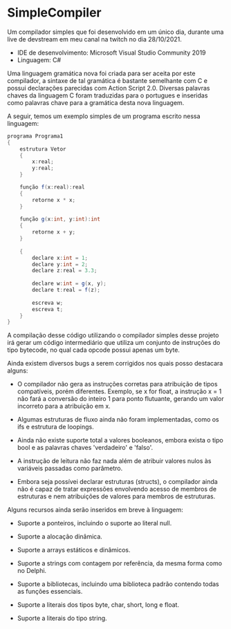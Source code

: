 # SimpleCompiler
Um compilador simples que foi desenvolvido em um único dia, durante uma live de devstream em meu canal na twitch no dia 28/10/2021.

- IDE de desenvolvimento: Microsoft Visual Studio Community 2019
- Linguagem: C#

Uma linguagem gramática nova foi criada para ser aceita por este compilador, a sintaxe de tal gramática é bastante semelhante com C e possui declarações parecidas com Action Script 2.0. Diversas palavras chaves da linguagem C foram traduzidas para o portugues e inseridas como palavras chave para a gramática desta nova linguagem.

A seguir, temos um exemplo simples de um programa escrito nessa linguagem:

```c#
programa Programa1
{
	estrutura Vetor
	{
		x:real;
		y:real;
	}

	função f(x:real):real
	{
		retorne x * x;
	}
	
	função g(x:int, y:int):int
	{
		retorne x + y;
	}
	
	{
		declare x:int = 1;
		declare y:int = 2;
		declare z:real = 3.3;
		
		declare w:int = g(x, y);
		declare t:real = f(z);
		
		escreva w;
		escreva t;
	}
}
```

A compilação desse código utilizando o compilador simples desse projeto irá gerar um código intermediário que utiliza um conjunto de instruções do tipo bytecode, no qual cada opcode possui apenas um byte.

Ainda existem diversos bugs a serem corrigidos nos quais posso destacara alguns:

- O compilador não gera as instruções corretas para atribuição de tipos compatíveis, porém diferentes. Exemplo, se x for float, a instrução x = 1 não fará a conversão do inteiro 1 para ponto flutuante, gerando um valor incorreto para a atribuição em x.

- Algumas estruturas de fluxo ainda não foram implementadas, como os ifs e estrutura de loopings.

- Ainda não existe suporte total a valores booleanos, embora exista o tipo bool e as palavras chaves 'verdadeiro' e 'falso'.

- A instrução de leitura não faz nada além de atribuir valores nulos às variáveis passadas como parâmetro.

- Embora seja possívei declarar estruturas (structs), o compilador ainda não é capaz de tratar expressões envolvendo acesso de membros de estruturas e nem atribuições de valores para membros de estruturas.

Alguns recursos ainda serão inseridos em breve à linguagem:

- Suporte a ponteiros, incluindo o suporte ao literal null.

- Suporte a alocação dinâmica.

- Suporte a arrays estáticos e dinâmicos.

- Suporte a strings com contagem por referência, da mesma forma como no Delphi.

- Suporte a bibliotecas, incluindo uma biblioteca padrão contendo todas as funções essenciais.

- Suporte a literais dos tipos byte, char, short, long e float.

- Suporte a literais do tipo string.
